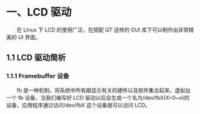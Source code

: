 # 一、LCD 驱动
&emsp;&emsp;在 Linux 下 LCD 的使用广泛，在搭配 QT 这样的 GUI 库下可以制作出非常精美的 UI 界面。
## 1.1 LCD 驱动简析
### 1.1.1 Framebuffer 设备
&emsp;&emsp;fb 是一种机制，将系统中所有跟显示有关的硬件以及软件集合起来，虚拟出一个 fb 设备，当我们编写好 LCD 驱动以后会生成一个名为/dev/fbX(X=0~n)的设备，应用程序通过访问/dev/fbX 这个设备就可以访问 LCD。


<!--stackedit_data:
eyJoaXN0b3J5IjpbLTI5NTM0NDUzMSwxODkwMTk2OTU1LDIyMT
Q1NTA2MCw4MTk0MDc0NjddfQ==
-->